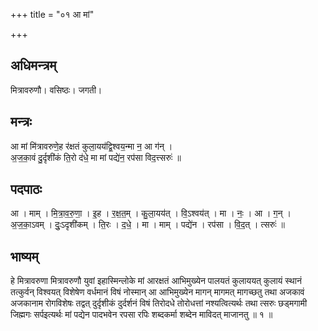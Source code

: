 +++
title = "०१ आ मां"

+++
## अधिमन्त्रम्
मित्रावरुणौ। वसिष्ठः। जगती।

## मन्त्रः
आ मां मि॑त्रावरुणे॒ह र॑क्षतं कुला॒यय॑द्वि॒श्वय॒न्मा न॒ आ ग॑न् ।  
अ॒ज॒का॒वं दु॒र्दृशी॑कं ति॒रो द॑धे॒ मा मां पद्ये॑न॒ रप॑सा विद॒त्त्सरुः॑ ॥

## पदपाठः
आ । माम् । मि॒त्रा॒व॒रु॒णा॒ । इ॒ह । र॒क्ष॒त॒म् । कु॒ला॒यय॑त् । वि॒ऽश्वय॑त् । मा । नः॒ । आ । ग॒न् ।  
अ॒ज॒का॒ऽवम् । दुः॒ऽदृशी॑कम् । ति॒रः । द॒धे॒ । मा । माम् । पद्ये॑न । रप॑सा । वि॒द॒त् । त्सरुः॑ ॥

## भाष्यम्
हे मित्रावरुणा मित्रावरुणौ युवां इहास्मिन्लोके मां आरक्षतं आभिमुख्येन पालयतं कुलाययत् कुलायं स्थानं तत्कुर्वन् विश्वयत् विशेषेण वर्धमानं विषं नोस्मान् आ आभिमुख्येन मागन् मागमत् मागच्छतु तथा अजकावं अजकानाम रोगविशेषः तद्वत् दुर्दृशीकं दुर्दर्शनं विषं तिरोदधे तोरोधत्तां नश्यत्वित्यर्थः तथा त्सरुः छड्मगामी जिह्मगः सर्पइत्यर्थः मां पद्येन पादभवेन रपसा रपिः शब्दकर्मा शब्देन माविदत् माजानतु ॥ १ ॥